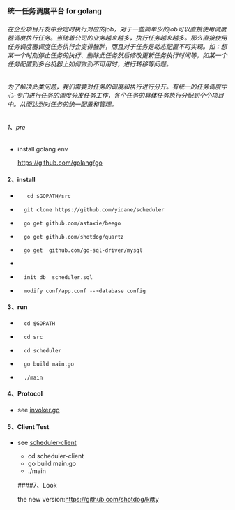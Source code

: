 ###  统一任务调度平台 for golang
###### 在企业项目开发中会定时执行对应的job，对于一些简单少的job可以直接使用调度器调度执行任务。当随着公司的业务越来越多，执行任务越来越多。那么直接使用任务调度器调度任务执行会变得臃肿，而且对于任务是动态配置不可实现。如：想某一个时刻停止任务的执行、删除此任务然后修改更新任务执行时间等，如某一个任务配置到多台机器上如何做到不可用时，进行转移等问题。

###### 为了解决此类问题，我们需要对任务的调度和执行进行分开。有统一的任务调度中心-专门进行任务的调度分发任务工作，各个任务的具体任务执行分配到个个项目中。从而达到对任务的统一配置和管理。


###### 1、pre
* install golang env

  https://github.com/golang/go

#### 2、install  



*        cd $GOPATH/src 
*       git clone https://github.com/yidane/scheduler 
*       go get github.com/astaxie/beego
*       go get github.com/shotdog/quartz

*       go get  github.com/go-sql-driver/mysql
*       
*       init db  scheduler.sql
*       modify conf/app.conf -->database config


#### 3、run

*       cd $GOPATH
*       cd src
*       cd scheduler
*       go build main.go
*       ./main



#### 4、Protocol
* see [invoker.go](https://github.com/shotdog/scheduler/blob/master/invoker/invoker.go)

#### 5、Client Test

* see [scheduler-client](https://github.com/shotdog/scheduler-client)

   * cd scheduler-client
   * go build main.go
   * ./main
   
   
   
   ####7、Look
   
   the new version:https://github.com/shotdog/kitty
